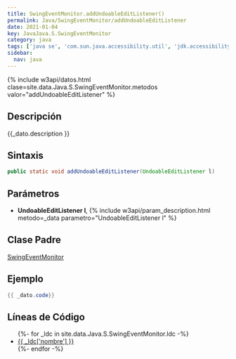 ```yaml
---
title: SwingEventMonitor.addUndoableEditListener()
permalink: Java/SwingEventMonitor/addUndoableEditListener
date: 2021-01-04
key: JavaJava.S.SwingEventMonitor
category: java
tags: ['java se', 'com.sun.java.accessibility.util', 'jdk.accessibility', 'metodo java', 'Java 1.0']
sidebar: 
  nav: java
---
```


{% include w3api/datos.html clase=site.data.Java.S.SwingEventMonitor.metodos valor="addUndoableEditListener" %}

## Descripción
{{_dato.description }}

## Sintaxis
~~~java
public static void addUndoableEditListener(UndoableEditListener l)
~~~

## Parámetros
* **UndoableEditListener l**,  {% include w3api/param_description.html metodo=_data parametro="UndoableEditListener l" %}

## Clase Padre
[SwingEventMonitor](/Java/SwingEventMonitor/)

## Ejemplo
~~~java
{{ _dato.code}}
~~~

## Líneas de Código
<ul>
{%- for _ldc in site.data.Java.S.SwingEventMonitor.ldc -%}
   <li>
       <a href="{{_ldc['url'] }}">{{ _ldc['nombre'] }}</a>
   </li>
{%- endfor -%}
</ul>
